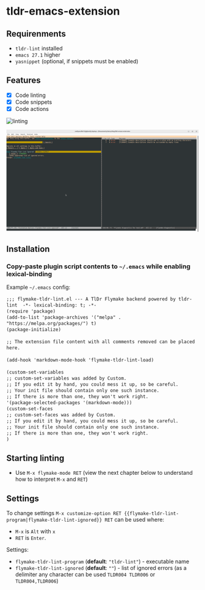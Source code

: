 # tldr-emacs-extension

## Requirenments

- `tldr-lint` installed
- `emacs 27.1` higher
- `yasnippet` (optional, if snippets must be enabled)

## Features

- [x] Code linting
- [x] Code snippets
- [x] Code actions

![linting](./assets/screenshot.png)

![settings](./assets/settings-screenshot.png)

## Installation

### Copy-paste plugin script contents to `~/.emacs` while enabling lexical-binding

Example `~/.emacs` config:

```emacs
;;; flymake-tldr-lint.el --- A TlDr Flymake backend powered by tldr-lint  -*- lexical-binding: t; -*-
(require 'package)
(add-to-list 'package-archives '("melpa" . "https://melpa.org/packages/") t)
(package-initialize)

;; The extension file content with all comments removed can be placed here.

(add-hook 'markdown-mode-hook 'flymake-tldr-lint-load)

(custom-set-variables
;; custom-set-variables was added by Custom.
;; If you edit it by hand, you could mess it up, so be careful.
;; Your init file should contain only one such instance.
;; If there is more than one, they won't work right.
'(package-selected-packages '(markdown-mode)))
(custom-set-faces
;; custom-set-faces was added by Custom.
;; If you edit it by hand, you could mess it up, so be careful.
;; Your init file should contain only one such instance.
;; If there is more than one, they won't work right.
)
```

## Starting linting

- Use `M-x flymake-mode RET` (view the next chapter below to understand how to interpret `M-x` and `RET`)

## Settings

To change settings `M-x customize-option RET {{flymake-tldr-lint-program|flymake-tldr-lint-ignored}} RET` can be used where:

- `M-x` is `Alt` with `x`
- `RET` is `Enter`.

Settings:

- `flymake-tldr-lint-program` (**default**: `"tldr-lint"`) - executable name
- `flymake-tldr-lint-ignored` (**default**: `""`) - list of ignored errors (as a delimiter any character can be used `TLDR004 TLDR006` or `TLDR004,TLDR006`)
